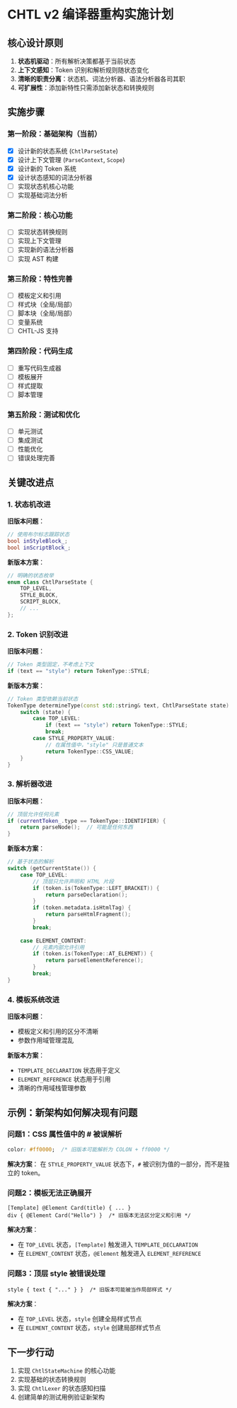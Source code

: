 # CHTL v2 编译器重构实施计划

## 核心设计原则

1. **状态机驱动**：所有解析决策都基于当前状态
2. **上下文感知**：Token 识别和解析规则随状态变化
3. **清晰的职责分离**：状态机、词法分析器、语法分析器各司其职
4. **可扩展性**：添加新特性只需添加新状态和转换规则

## 实施步骤

### 第一阶段：基础架构（当前）
- [x] 设计新的状态系统 (`ChtlParseState`)
- [x] 设计上下文管理 (`ParseContext`, `Scope`)
- [x] 设计新的 Token 系统
- [x] 设计状态感知的词法分析器
- [ ] 实现状态机核心功能
- [ ] 实现基础词法分析

### 第二阶段：核心功能
- [ ] 实现状态转换规则
- [ ] 实现上下文管理
- [ ] 实现新的语法分析器
- [ ] 实现 AST 构建

### 第三阶段：特性完善
- [ ] 模板定义和引用
- [ ] 样式块（全局/局部）
- [ ] 脚本块（全局/局部）
- [ ] 变量系统
- [ ] CHTL-JS 支持

### 第四阶段：代码生成
- [ ] 重写代码生成器
- [ ] 模板展开
- [ ] 样式提取
- [ ] 脚本管理

### 第五阶段：测试和优化
- [ ] 单元测试
- [ ] 集成测试
- [ ] 性能优化
- [ ] 错误处理完善

## 关键改进点

### 1. 状态机改进
**旧版本问题**：
```cpp
// 使用布尔标志跟踪状态
bool inStyleBlock_;
bool inScriptBlock_;
```

**新版本方案**：
```cpp
// 明确的状态枚举
enum class ChtlParseState {
    TOP_LEVEL,
    STYLE_BLOCK,
    SCRIPT_BLOCK,
    // ...
};
```

### 2. Token 识别改进
**旧版本问题**：
```cpp
// Token 类型固定，不考虑上下文
if (text == "style") return TokenType::STYLE;
```

**新版本方案**：
```cpp
// Token 类型依赖当前状态
TokenType determineType(const std::string& text, ChtlParseState state) {
    switch (state) {
        case TOP_LEVEL:
            if (text == "style") return TokenType::STYLE;
            break;
        case STYLE_PROPERTY_VALUE:
            // 在属性值中，"style" 只是普通文本
            return TokenType::CSS_VALUE;
    }
}
```

### 3. 解析器改进
**旧版本问题**：
```cpp
// 顶层允许任何元素
if (currentToken_.type == TokenType::IDENTIFIER) {
    return parseNode();  // 可能是任何东西
}
```

**新版本方案**：
```cpp
// 基于状态的解析
switch (getCurrentState()) {
    case TOP_LEVEL:
        // 顶层只允许声明和 HTML 片段
        if (token.is(TokenType::LEFT_BRACKET)) {
            return parseDeclaration();
        }
        if (token.metadata.isHtmlTag) {
            return parseHtmlFragment();
        }
        break;
        
    case ELEMENT_CONTENT:
        // 元素内部允许引用
        if (token.is(TokenType::AT_ELEMENT)) {
            return parseElementReference();
        }
        break;
}
```

### 4. 模板系统改进
**旧版本问题**：
- 模板定义和引用的区分不清晰
- 参数作用域管理混乱

**新版本方案**：
- `TEMPLATE_DECLARATION` 状态用于定义
- `ELEMENT_REFERENCE` 状态用于引用
- 清晰的作用域栈管理参数

## 示例：新架构如何解决现有问题

### 问题1：CSS 属性值中的 # 被误解析
```css
color: #ff0000;  /* 旧版本可能解析为 COLON + ff0000 */
```

**解决方案**：
在 `STYLE_PROPERTY_VALUE` 状态下，`#` 被识别为值的一部分，而不是独立的 token。

### 问题2：模板无法正确展开
```chtl
[Template] @Element Card(title) { ... }
div { @Element Card("Hello") }  /* 旧版本无法区分定义和引用 */
```

**解决方案**：
- 在 `TOP_LEVEL` 状态，`[Template]` 触发进入 `TEMPLATE_DECLARATION`
- 在 `ELEMENT_CONTENT` 状态，`@Element` 触发进入 `ELEMENT_REFERENCE`

### 问题3：顶层 style 被错误处理
```chtl
style { text { "..." } }  /* 旧版本可能被当作局部样式 */
```

**解决方案**：
- 在 `TOP_LEVEL` 状态，`style` 创建全局样式节点
- 在 `ELEMENT_CONTENT` 状态，`style` 创建局部样式节点

## 下一步行动

1. 实现 `ChtlStateMachine` 的核心功能
2. 实现基础的状态转换规则
3. 实现 `ChtlLexer` 的状态感知扫描
4. 创建简单的测试用例验证新架构